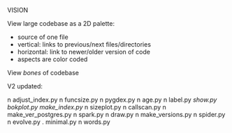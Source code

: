 VISION

View large codebase as a 2D palette:
- source of one file
- vertical: links to previous/next files/directories
- horizontal: link to newer/older version of code
- aspects are color coded

View _bones_ of codebase

V2 updated:

n adjust_index.py   n funcsize.py       n pygdex.py
n age.py          n label.py            *show.py*
*bokplot.py*      *make_index.py*       n sizeplot.py
n callscan.py     n make_ver_postgres.py n spark.py
n draw.py         n make_versions.py    n spider.py
n evolve.py       . minimal.py          n words.py